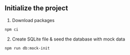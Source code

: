 ## Initialize the project

1. Download packages
```bash
npm ci
```

2. Create SQLite file & seed the database with mock data
```bash
npm run db:mock-init

```
